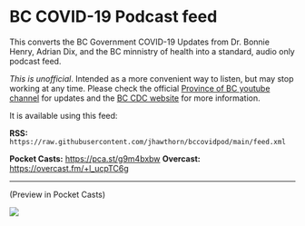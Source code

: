 # BC COVID-19 Podcast feed

This converts the BC Government COVID-19 Updates from Dr. Bonnie Henry, Adrian Dix, and the BC minnistry of health into a standard, audio only podcast feed.

_This is unofficial_. Intended as a more convenient way to listen, but may stop working at any time. Please check the official [Province of BC youtube channel](https://www.youtube.com/user/ProvinceofBC) for updates and the [BC CDC website](http://covid-19.bccdc.ca/) for more information.

It is available using this feed:

**RSS:** `https://raw.githubusercontent.com/jhawthorn/bccovidpod/main/feed.xml`

**Pocket Casts:** https://pca.st/g9m4bxbw
**Overcast:** https://overcast.fm/+l_ucpTC6g

---

(Preview in Pocket Casts)

![](https://user-images.githubusercontent.com/131752/99354697-c4927680-285b-11eb-90a8-9747d4220f75.png)

